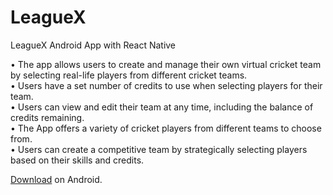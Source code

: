 # LeagueX
LeagueX Android App with React Native


•	The app allows users to create and manage their own virtual cricket team by selecting real-life players from different cricket teams.  
•	Users have a set number of credits to use when selecting players for their team.  
•	Users can view and edit their team at any time, including the balance of credits remaining.  
•	The App offers a variety of cricket players from different teams to choose from.  
•	Users can create a competitive team by strategically selecting players based on their skills and credits.  

[Download](https://github.com/rohanstomar11/LeagueX/blob/master/app-release.apk) on Android.
